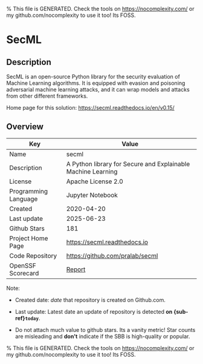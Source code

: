 
% This file is GENERATED. Check the tools on https://nocomplexity.com/ or my github.com/nocomplexity to use it too! Its FOSS. 

# SecML

## Description 

SecML is an open-source Python library for the security evaluation of Machine Learning algorithms. It is equipped with evasion and poisoning adversarial machine learning attacks, and it can wrap models and attacks from other different frameworks.

Home page for this solution: https://secml.readthedocs.io/en/v0.15/ 

## Overview 

| Key | Value |
| --- | --- |
| Name | secml |
| Description | A Python library for Secure and Explainable Machine Learning |
| License | Apache License 2.0 |
| Programming Language | Jupyter Notebook |
| Created | 2020-04-20 |
| Last update | 2025-06-23 |
| Github Stars | 181 |
| Project Home Page | https://secml.readthedocs.io |
| Code Repository | https://github.com/pralab/secml |
| OpenSSF Scorecard | [Report](https://securityscorecards.dev/viewer/?uri=github.com/pralab/secml) |

Note:
 - Created date: *date* that repository is created on Github.com. 

- Last update: Latest date an update of repository is detected **on {sub-ref}`today`**. 

- Do not attach much value to github stars. Its a vanity metric! Star counts are misleading and 
**don't** indicate if the SBB is high-quality or popular.

% This file is GENERATED. Check the tools on https://nocomplexity.com/ or my github.com/nocomplexity to use it too! Its FOSS. 

